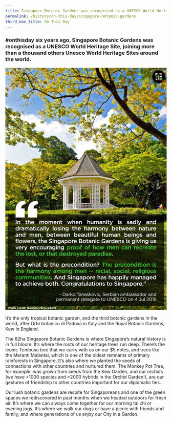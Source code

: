 ```yaml
---
title: Singapore Botanic Gardens was recognised as a UNESCO World Heritage Site
permalink: /history/on-this-day/singapore-botanic-gardens
third_nav_title: On This Day
---
```

### #onthisday six years ago, Singapore Botanic Gardens was recognised as a UNESCO World Heritage Site, joining more than a thousand others Unesco World Heritage Sites around the world. 

![Alt text for image on Isomer site](/images/singaporebotanicgardens.jpeg)

It’s the only tropical botanic garden, and the third botanic gardens in the world, after Orto botanico di Padova in Italy and the Royal Botanic Gardens, Kew in England.

The 82ha Singapore Botanic Gardens is where Singapore’s natural history is in full bloom. It’s where the roots of our heritage trees run deep. There’s the iconic Tembusu tree that we carry with us on our $5 notes, and trees like the Meranti Melantai, which is one of the oldest remnants of primary rainforests in Singapore. It’s also where we planted the seeds of connections with other countries and nurtured them. The Monkey Pot Tree, for example, was grown from seeds from the Kew Garden, and our orchids (we have >1000 species and >2000 hybrids in the Orchid Garden!), are our gestures of friendship to other countries important for our diplomatic ties.

Our lush botanic gardens are respite for Singaporeans and one of the green spaces we rediscovered in past months when we headed outdoors for fresh air. It’s where we can always come together for our morning tai chi or evening jogs. It’s where we walk our dogs or have a picnic with friends and family, and where generations of us enjoy our City in a Garden.
